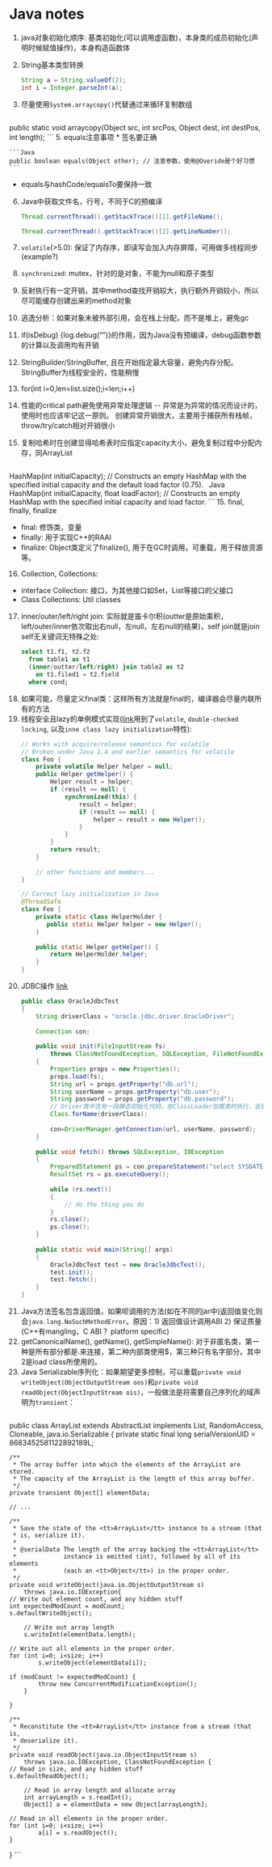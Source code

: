 Java notes
==================

1. java对象初始化顺序: 基类初始化(可以调用虚函数)，本身类的成员初始化(声明时候赋值操作)，本身构造函数体
3. String基本类型转换

    ```Java
    String a = String.valueOf(2);
    int i = Integer.parseInt(a);
    ```
4. 尽量使用`System.arraycopy()`代替通过来循环复制数组

    ```Java
public static void arraycopy(Object src,
                             int srcPos,
                             Object dest,
                             int destPos,
                             int length);
    ```
5. equals注意事项
    * 签名要正确  

    ```Java
    public boolean equals(Object other); // 注意参数，使用@Overide是个好习惯
    ```
  * equals与hashCode/equalsTo要保持一致
6. Java中获取文件名，行号，不同于C的预编译

    ```Java
    Thread.currentThread().getStackTrace()[2].getFileName();
    ```
    ```Java
    Thread.currentThread().getStackTrace()[2].getLineNumber();
    ```
7. `volatile`(>5.0): 保证了内存序，即读写会加入内存屏障，可用做多线程同步(example?)
71. `synchronized`: mutex，针对的是对象，不能为null和原子类型
8. 反射执行有一定开销，其中method查找开销较大，执行额外开销较小，所以尽可能缓存创建出来的method对象
9. 逃逸分析：如果对象未被外部引用，会在栈上分配，而不是堆上，避免gc
10. if(isDebug) {log.debug(“”)}的作用，因为Java没有预编译，debug函数参数的计算以及调用均有开销
11. StringBuilder/StringBuffer, 且在开始指定最大容量，避免内存分配。StringBuffer为线程安全的，性能稍慢
12. for(int i=0,len=list.size();i<len;i++)
13. 性能的critical path避免使用异常处理逻辑 -- 异常是为异常的情况而设计的，使用时也应该牢记这一原则。
创建异常开销很大，主要用于捕获所有栈帧，throw/try/catch相对开销很小
14. 复制哈希时在创建显得哈希表时应指定capacity大小，避免复制过程中分配内存，同ArrayList  

    ```Java
HashMap(int initialCapacity);
          // Constructs an empty HashMap with the specified initial capacity and the default load factor (0.75).
    ```
    ```Java
HashMap(int initialCapacity, float loadFactor);
          // Constructs an empty HashMap with the specified initial capacity and load factor.
    ```
15. final, finally, finalize
  * final: 修饰类，变量
  * finally: 用于实现C++的RAAI
  * finalize: Object类定义了finalize(), 用于在GC时调用，可重载，用于释放资源等。
16. Collection, Collections:
  * interface Collection: 接口，为其他接口如Set，List等接口的父接口
  * Class Collections: Util classes
17. inner/outer/left/right join: 实际就是笛卡尔积(outter是原始乘积，left/outer/inner依次取出右null，左null，左右null的结果)，self join就是join self无关键词无特殊之处:  
    ```SQL
    select t1.f1, t2.f2
      from table1 as t1
      (inner/outter/left/right) join table2 as t2
        on t1.filed1 = t2.field
      where cond;
    ```
18. 如果可能，尽量定义final类：这样所有方法就是final的，编译器会尽量内联所有的方法
19. 线程安全且lazy的单例模式实现([link](http://en.wikipedia.org/wiki/Double-checked_locking)用到了`volatile`, `double-checked locking`, 以及`inne class lazy initialization`特性):  
    ```Java
    // Works with acquire/release semantics for volatile
    // Broken under Java 1.4 and earlier semantics for volatile
    class Foo {
        private volatile Helper helper = null;
        public Helper getHelper() {
            Helper result = helper;
            if (result == null) {
                synchronized(this) {
                    result = helper;
                    if (result == null) {
                        helper = result = new Helper();
                    }
                }
            }
            return result;
        }
 
        // other functions and members...
    }
    ```
    ```Java
    // Correct lazy initialization in Java 
    @ThreadSafe
    class Foo {
        private static class HelperHolder {
           public static Helper helper = new Helper();
        }
 
        public static Helper getHelper() {
            return HelperHolder.helper;
        }
    }
    ```
20. JDBC操作 [link](http://coolshell.cn/articles/889.html)  
    ```JAVA
    public class OracleJdbcTest  
    {  
        String driverClass = "oracle.jdbc.driver.OracleDriver";  
  
        Connection con;  
  
        public void init(FileInputStream fs)
            throws ClassNotFoundException, SQLException, FileNotFoundException, IOException  
        {  
            Properties props = new Properties();  
            props.load(fs);  
            String url = props.getProperty("db.url");  
            String userName = props.getProperty("db.user");  
            String password = props.getProperty("db.password");
            // Driver类中含有一段静态初始化代码，在ClassLoader加载类时执行，会到DriverManager进行注册
            Class.forName(driverClass);
  
            con=DriverManager.getConnection(url, userName, password);  
        }  
  
        public void fetch() throws SQLException, IOException  
        {  
            PreparedStatement ps = con.prepareStatement("select SYSDATE from dual");  
            ResultSet rs = ps.executeQuery();  
  
            while (rs.next())  
            {  
                // do the thing you do  
            }  
            rs.close();  
            ps.close();  
        }  
  
        public static void main(String[] args)  
        {  
            OracleJdbcTest test = new OracleJdbcTest();
            test.init();  
            test.fetch();  
        }  
    }
    ```
21. Java方法签名包含返回值，如果呗调用的方法(如在不同的jar中)返回值变化则会`java.lang.NoSuchMethodError`。原因：1) 返回值设计调用ABI 2) 保证质量 (C++有mangling，C ABI？ platform specific)
22. getCanonicalName(), getName(), getSimpleName(): 对于非匿名类，第一种是所有部分都是.来连接，第二种内部类使用$，第三种只有名字部分。其中2是load class所使用的。
23. Java Serializable序列化：如果期望更多控制，可以重载`private void writeObject(ObjectOutputStream oos)`和`private void readObject(ObjectInputStream ois)`，一般做法是将需要自己序列化的域声明为`transient`：
    ```Java
public class ArrayList<E> extends AbstractList<E>
        implements List<E>, RandomAccess, Cloneable, java.io.Serializable
{
    private static final long serialVersionUID = 8683452581122892189L;

    /**
     * The array buffer into which the elements of the ArrayList are stored.
     * The capacity of the ArrayList is the length of this array buffer.
     */
    private transient Object[] elementData;

    // ...

    /**
     * Save the state of the <tt>ArrayList</tt> instance to a stream (that
     * is, serialize it).
     *
     * @serialData The length of the array backing the <tt>ArrayList</tt>
     *             instance is emitted (int), followed by all of its elements
     *             (each an <tt>Object</tt>) in the proper order.
     */
    private void writeObject(java.io.ObjectOutputStream s)
        throws java.io.IOException{
	// Write out element count, and any hidden stuff
	int expectedModCount = modCount;
	s.defaultWriteObject();

        // Write out array length
        s.writeInt(elementData.length);

	// Write out all elements in the proper order.
	for (int i=0; i<size; i++)
            s.writeObject(elementData[i]);

	if (modCount != expectedModCount) {
            throw new ConcurrentModificationException();
        }

    }

    /**
     * Reconstitute the <tt>ArrayList</tt> instance from a stream (that is,
     * deserialize it).
     */
    private void readObject(java.io.ObjectInputStream s)
        throws java.io.IOException, ClassNotFoundException {
	// Read in size, and any hidden stuff
	s.defaultReadObject();

        // Read in array length and allocate array
        int arrayLength = s.readInt();
        Object[] a = elementData = new Object[arrayLength];

	// Read in all elements in the proper order.
	for (int i=0; i<size; i++)
            a[i] = s.readObject();
    }
}
    ```
